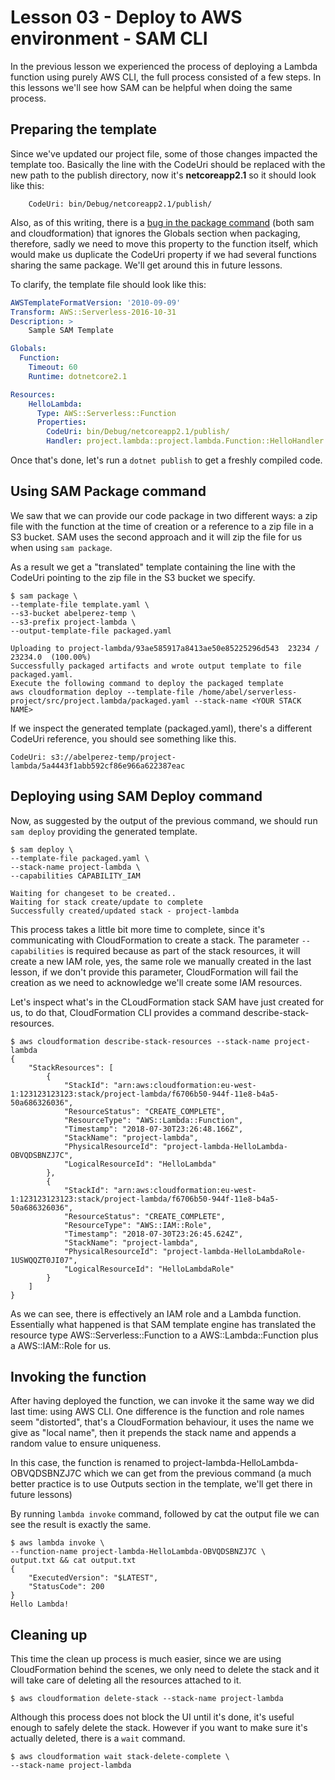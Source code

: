 # Lesson 03 - Deploy to AWS environment - SAM CLI

In the previous lesson we experienced the process of deploying a Lambda function using purely AWS CLI, the full process consisted of a few steps. In this lessons we'll see how SAM can be helpful when doing the same process.

## Preparing the template

Since we've updated our project file, some of those changes impacted the template too. Basically the line with the CodeUri should be replaced with the new path to the publish directory, now it's **netcoreapp2.1** so it should look like this:

```
    CodeUri: bin/Debug/netcoreapp2.1/publish/
```

Also, as of this writing, there is a [bug in the package command](https://github.com/aws/aws-cli/issues/3376) (both sam and cloudformation) that ignores the Globals section when packaging, therefore, sadly we need to move this property to the function itself, which would make us duplicate the CodeUri property if we had several functions sharing the same package. We'll get around this in future lessons.

To clarify, the template file should look like this:

```yaml
AWSTemplateFormatVersion: '2010-09-09'
Transform: AWS::Serverless-2016-10-31
Description: >
    Sample SAM Template

Globals:
  Function:
    Timeout: 60
    Runtime: dotnetcore2.1

Resources:
    HelloLambda:
      Type: AWS::Serverless::Function
      Properties:
        CodeUri: bin/Debug/netcoreapp2.1/publish/
        Handler: project.lambda::project.lambda.Function::HelloHandler
```

Once that's done, let's run a ```dotnet publish``` to get a freshly compiled code.

## Using SAM Package command

We saw that we can provide our code package in two different ways: a zip file with the function at the time of creation or a reference to a zip file in a S3 bucket. SAM uses the second approach and it will zip the file for us when using ```sam package```. 

As a result we get a "translated" template containing the line with the CodeUri pointing to the zip file in the S3 bucket we specify.

```shell
$ sam package \
--template-file template.yaml \
--s3-bucket abelperez-temp \
--s3-prefix project-lambda \
--output-template-file packaged.yaml

Uploading to project-lambda/93ae585917a8413ae50e85225296d543  23234 / 23234.0  (100.00%)
Successfully packaged artifacts and wrote output template to file packaged.yaml.
Execute the following command to deploy the packaged template
aws cloudformation deploy --template-file /home/abel/serverless-project/src/project.lambda/packaged.yaml --stack-name <YOUR STACK NAME>
```

If we inspect the generated template (packaged.yaml), there's a different CodeUri reference, you should see something like this.

```
CodeUri: s3://abelperez-temp/project-lambda/5a4443f1abb592cf86e966a622387eac
```

## Deploying using SAM Deploy command

Now, as suggested by the output of the previous command, we should run ```sam deploy``` providing the generated template.

```shell
$ sam deploy \
--template-file packaged.yaml \
--stack-name project-lambda \
--capabilities CAPABILITY_IAM

Waiting for changeset to be created..
Waiting for stack create/update to complete
Successfully created/updated stack - project-lambda
```

This process takes a little bit more time to complete, since it's communicating with CloudFormation to create a stack. The parameter ```--capabilities``` is required because as part of the stack resources, it will create a new IAM role, yes, the same role we manually created in the last lesson, if we don't provide this parameter, CloudFormation will fail the creation as we need to acknowledge we'll create some IAM resources.

Let's inspect what's in the CLoudFormation stack SAM have just created for us, to do that, CloudFormation CLI provides a command describe-stack-resources.

```shell
$ aws cloudformation describe-stack-resources --stack-name project-lambda
{
    "StackResources": [
        {
            "StackId": "arn:aws:cloudformation:eu-west-1:123123123123:stack/project-lambda/f6706b50-944f-11e8-b4a5-50a686326036", 
            "ResourceStatus": "CREATE_COMPLETE", 
            "ResourceType": "AWS::Lambda::Function", 
            "Timestamp": "2018-07-30T23:26:48.166Z", 
            "StackName": "project-lambda", 
            "PhysicalResourceId": "project-lambda-HelloLambda-OBVQDSBNZJ7C", 
            "LogicalResourceId": "HelloLambda"
        }, 
        {
            "StackId": "arn:aws:cloudformation:eu-west-1:123123123123:stack/project-lambda/f6706b50-944f-11e8-b4a5-50a686326036", 
            "ResourceStatus": "CREATE_COMPLETE", 
            "ResourceType": "AWS::IAM::Role", 
            "Timestamp": "2018-07-30T23:26:45.624Z", 
            "StackName": "project-lambda", 
            "PhysicalResourceId": "project-lambda-HelloLambdaRole-1USWQQZT0JI07", 
            "LogicalResourceId": "HelloLambdaRole"
        }
    ]
}
```

As we can see, there is effectively an IAM role and a Lambda function. Essentially what happened is that SAM template engine has translated the resource type AWS::Serverless::Function to a AWS::Lambda::Function plus a AWS::IAM::Role for us.

## Invoking the function

After having deployed the function, we can invoke it the same way we did last time: using AWS CLI. One difference is the function and role names seem "distorted", that's a CloudFormation behaviour, it uses the name we give as "local name", then it prepends the stack name and appends a random value to ensure uniqueness.

In this case, the function is renamed to project-lambda-HelloLambda-OBVQDSBNZJ7C which we can get from the previous command (a much better practice is to use Outputs section in the template, we'll get there in future lessons)

By running ```lambda invoke``` command, followed by cat the output file we can see the result is exactly the same.

```shell
$ aws lambda invoke \
--function-name project-lambda-HelloLambda-OBVQDSBNZJ7C \
output.txt && cat output.txt
{
    "ExecutedVersion": "$LATEST", 
    "StatusCode": 200
}
Hello Lambda!
```

## Cleaning up

This time the clean up process is much easier, since we are using CloudFormation behind the scenes, we only need to delete the stack and it will take care of deleting all the resources attached to it.

```shell
$ aws cloudformation delete-stack --stack-name project-lambda
```

Although this process does not block the UI until it's done, it's useful enough to safely delete the stack. However if you want to make sure it's actually deleted, there is a ```wait``` command.

```shell
$ aws cloudformation wait stack-delete-complete \
--stack-name project-lambda
```
